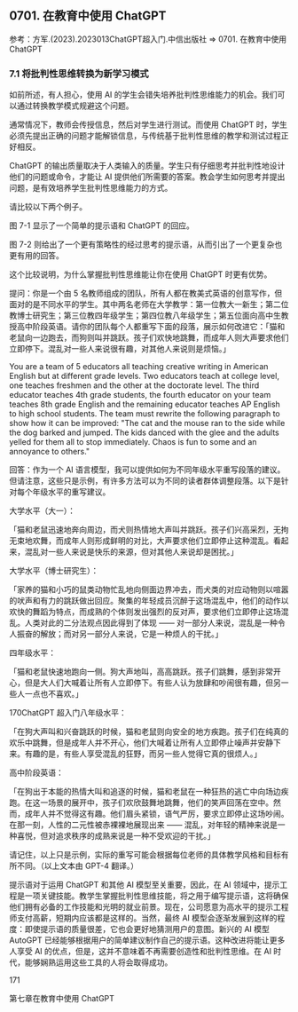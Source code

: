 ## 0701. 在教育中使用 ChatGPT

参考：方军.(2023).2023013ChatGPT超入门.中信出版社 => 0701. 在教育中使用 ChatGPT

### 7.1 将批判性思维转换为新学习模式

如前所述，有人担心，使用 AI 的学生会错失培养批判性思维能力的机会。我们可以通过转换教学模式规避这个问题。

通常情况下，教师会传授信息，然后对学生进行测试。而使用 ChatGPT 时，学生必须先提出正确的问题才能解锁信息，与传统基于批判性思维的教学和测试过程正好相反。

ChatGPT 的输出质量取决于人类输入的质量。学生只有仔细思考并批判性地设计他们的问题或命令，才能让 AI 提供他们所需要的答案。教会学生如何思考并提出问题，是有效培养学生批判性思维能力的方式。

请比较以下两个例子。

图 7-1 显示了一个简单的提示语和 ChatGPT 的回应。

图 7-2 则给出了一个更有策略性的经过思考的提示语，从而引出了一个更复杂也更有用的回答。

这个比较说明，为什么掌握批判性思维能让你在使用 ChatGPT 时更有优势。

提问：你是一个由 5 名教师组成的团队，所有人都在教美式英语的创意写作，但面对的是不同水平的学生。其中两名老师在大学教学：第一位教大一新生；第二位教博士研究生；第三位教四年级学生；第四位教八年级学生；第五位面向高中生教授高中阶段英语。请你的团队每个人都重写下面的段落，展示如何改进它：「猫和老鼠向一边跑去，而狗则叫并跳跃。孩子们欢快地跳舞，而成年人则大声要求他们立即停下。混乱对一些人来说很有趣，对其他人来说则是烦恼。」

You are a team of 5 educators all teaching creative writing in American English but at different grade levels. Two educators teach at college level, one teaches freshmen and the other at the doctorate level. The third educator teaches 4th grade students, the fourth educator on your team teaches 8th grade English and the remaining educator teaches AP English to high school students. The team must rewrite the following paragraph to show how it can be improved: "The cat and the mouse ran to the side while the dog barked and jumped. The kids danced with the glee and the adults yelled for them all to stop immediately. Chaos is fun to some and an annoyance to others."




回答：作为一个 AI 语言模型，我可以提供如何为不同年级水平重写段落的建议。但请注意，这些只是示例，有许多方法可以为不同的读者群体调整段落。以下是针对每个年级水平的重写建议。

大学水平（大一）：

「猫和老鼠迅速地奔向周边，而犬则热情地大声叫并跳跃。孩子们兴高采烈，无拘无束地欢舞，而成年人则形成鲜明的对比，大声要求他们立即停止这种混乱。看起来，混乱对一些人来说是快乐的来源，但对其他人来说却是困扰。」

大学水平（博士研究生）：

「家养的猫和小巧的鼠类动物忙乱地向侧面边界冲去，而犬类的对应动物则以喧嚣的吠声和有力的跳跃做出回应。聚集的年轻成员沉醉于这场混乱中，他们的动作以欢快的舞蹈为特点，而成熟的个体则发出强烈的反对声，要求他们立即停止这场混乱。人类对此的二分法观点因此得到了体现 —— 对一部分人来说，混乱是一种令人振奋的解放；而对另一部分人来说，它是一种烦人的干扰。」

四年级水平：

「猫和老鼠快速地跑向一侧。狗大声地叫，高高跳跃。孩子们跳舞，感到非常开心，但是大人们大喊着让所有人立即停下。有些人认为放肆和吵闹很有趣，但另一些人一点也不喜欢。」

170ChatGPT 超入门八年级水平：

「在狗大声叫和兴奋跳跃的时候，猫和老鼠则向安全的地方疾跑。孩子们在纯真的欢乐中跳舞，但是成年人并不开心，他们大喊着让所有人立即停止噪声并安静下来。有趣的是，有些人享受混乱的狂野，而另一些人觉得它真的很烦人。」

高中阶段英语：

「在狗出于本能的热情大叫和追逐的时候，猫和老鼠在一种狂热的逃亡中向场边疾跑。在这一场景的展开中，孩子们欢欣鼓舞地跳舞，他们的笑声回荡在空中。然而，成年人并不觉得这有趣。他们眉头紧锁，语气严厉，要求立即停止这场吵闹。在那一刻，人性的二元性被赤裸裸地展现出来 —— 混乱，对年轻的精神来说是一种喜悦，但对追求秩序的成熟来说是一种不受欢迎的干扰。」

请记住，以上只是示例，实际的重写可能会根据每位老师的具体教学风格和目标有所不同。（以上文本由 GPT-4 翻译。）

提示语对于运用 ChatGPT 和其他 AI 模型至关重要，因此，在 AI 领域中，提示工程是一项关键技能。教学生掌握批判性思维技能，将之用于编写提示语，这将确保他们拥有必备的工作技能和光明的就业前景。现在，公司愿意为高水平的提示工程师支付高薪，短期内应该都是这样的。当然，最终 AI 模型会逐渐发展到这样的程度：即使提示语的质量很差，它也会更好地猜测用户的意图。新兴的 AI 模型 AutoGPT 已经能够根据用户的简单建议制作自己的提示语。这种改进将能让更多人享受 AI 的优点，但是，这并不意味着不再需要创造性和批判性思维。在 AI 时代，能够娴熟运用这些工具的人将会取得成功。

171

第七章在教育中使用 ChatGPT

